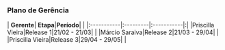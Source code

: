 ### Plano de Gerência ###
| **Gerente**| **Etapa**|**Período**| |
|:-----------|:---------|:-----------|:|
|Priscilla Vieira|Release 1|21/02 - 21/03| |
|Márcio Saraiva|Release 2|21/03 - 29/04| |
|Priscilla Vieira|Release 3|29/04 - 29/05| |